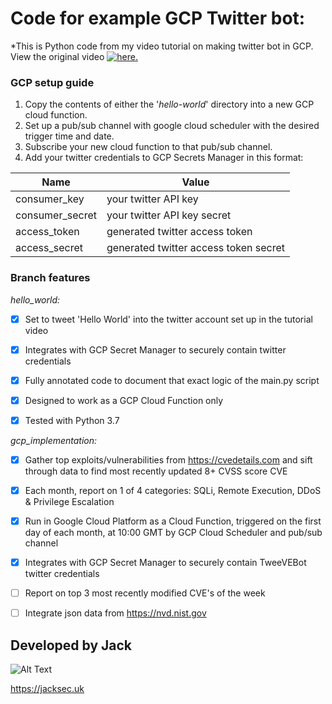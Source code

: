 # Code for example GCP Twitter bot:

*This is Python code from my video tutorial on making twitter bot in GCP. View the original video [![here.](https://img.youtube.com/vi/VID/0.jpg)](https://www.youtube.com/watch?v=qAKjd-PlZsI)

### GCP setup guide

1. Copy the contents of either the '*hello-world*' directory into a new GCP cloud function.
2. Set up a pub/sub channel with google cloud scheduler with the desired trigger time and date.
3. Subscribe your new cloud function to that pub/sub channel.
5. Add your twitter credentials to GCP Secrets Manager in this format:

Name | Value
------------ | -------------
consumer_key | your twitter API key
consumer_secret | your twitter API key secret
access_token | generated twitter access token
access_secret | generated twitter access token secret

### Branch features

*hello_world:*

- [x] Set to tweet 'Hello World' into the twitter account set up in the tutorial video

- [x] Integrates with GCP Secret Manager to securely contain twitter credentials

- [x] Fully annotated code to document that exact logic of the main.py script

- [x] Designed to work as a GCP Cloud Function only

- [x] Tested with Python 3.7

*gcp_implementation:*

- [x] Gather top exploits/vulnerabilities from https://cvedetails.com and sift through data to find most recently updated 8+ CVSS score CVE

- [x] Each month, report on 1 of 4 categories: SQLi, Remote Execution, DDoS & Privilege Escalation

- [x] Run in Google Cloud Platform as a Cloud Function, triggered on the first day of each month, at 10:00 GMT by GCP Cloud Scheduler and pub/sub channel

- [x] Integrates with GCP Secret Manager to securely contain TweeVEBot twitter credentials

- [ ] Report on top 3 most recently modified CVE's of the week
 
- [ ] Integrate json data from https://nvd.nist.gov


## Developed by Jack
![Alt Text](https://raw.githubusercontent.com/jacksec/jacksec.github.io/master/assets/img/logo.png)

https://jacksec.uk

